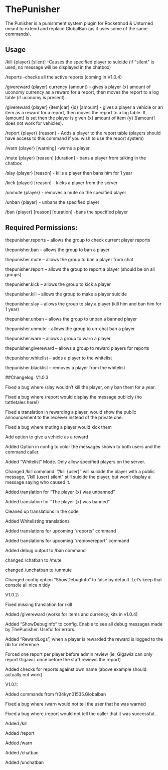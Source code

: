 # ThePunisher
The Punisher is a punishment system plugin for Rocketmod & Unturned meant to extend and replace GlobalBan (as it uses some of the same commands).

## Usage


/kill {player} [silent] -Causes the specified player to suicide (if "silent" is used, no message will be displayed in the chatbox)

/reports -checks all the active reports (coming in V1.0.4)

/givereward {player} currency {amount} - gives a player {x} amount of uconomy currency as a reward for a report, then moves the report to a log table (if uconomy is present).

/givereward {player} {item|car} {id} [amount] - gives a player a vehicle or an item as a reward for a report, then moves the report to a log table. If {amount} is set then the player is given {x} amount of item {y} ([amount] does not work for vehicles).

/report {player} {reason} - Adds a player to the report table (players should have access to this command if you wish to use the report system)

/warn {player} [warning] -warns a player

/mute {player} [reason] [duration] - bans a player from talking in the chatbox

/slay {player} [reason] - kills a player then bans him for 1 year

/kick {player} [reason] - kicks a player from the server

/unmute {player} - removes a mute on the specified player

/unban {player} - unbans the specified player

/ban {player} [reason] [duration] -bans the specified player


## Required Permissions:

thepunisher.reports – allows the group to check current player reports

thepunisher.ban – allows the group to ban a player

thepunisher.mute – allows the group to ban a player from chat

thepunisher.report – allows the group to report a player (should be on all groups)

thepunisher.kick – allows the group to kick a player

thepunisher.kill – allows the group to make a player suicide

thepunisher.slay – allows the group to slay a player (kill him and ban him for 1 year)

thepunisher.unban – allows the group to unban a banned player

thepunisher.unmute – allows the group to un-chat ban a player

thepunisher.warn – allows a group to warn a player

thepunisher.givereward – allows a group to reward players for reports

thepunisher.whitelist – adds a player to the whitelist

thepunisher.blacklist – removes a player from the whitelist


##Changelog:
V1.0.3

Fixed a bug where /slay wouldn’t kill the player, only ban them for a year.

Fixed a bug where /report would display the message publicly (no tattletales here!)

Fixed a translation in rewarding a player, would show the public announcement to the receiver instead of the private one.

Fixed a bug where muting a player would kick them

Add option to give a vehicle as a reward

Added Option in config to color the messages shown to both users and the command caller.

Added “Whitelist” Mode. Only allow specified players on the server.

Changed /kill command. “/kill {user}” will suicide the player with a public message, “/kill {user} silent” still suicide the player, but won’t display a message saying who caused it.

Added translation for “The player {x} was unbanned”

Added translation for “The player {x} was banned”

Cleaned up translations in the code

Added Whitelisting translations

Added translations for upcoming “/reports” command

Added translations for upcoming “/removereport” command

Added debug output to /ban command

changed /chatban to /mute

changed /unchatban to /unmute

Changed config option “ShowDebugInfo” to false by default. Let’s keep that console all nice n tidy


V1.0.2:

Fixed missing translation for /kill

Added /givereward (works for items and currency, kits in v1.0.4)

Added “ShowDebugInfo” to config. Enable to see all debug messages made by ThePunisher. Useful for errors.

Added “RewardLogs”, when a player is rewarded the reward is logged to the db for reference

Forced one report per player before admin review (ie, Gigawiz can only report Gigawiz once before the staff reviews the report)

Added checks for reports against own name (above example should actually not work)


V1.0.1:

Added commands from fr34kyn01535.Globalban

Fixed a bug where /warn would not tell the user that he was warned

Fixed a bug where /report would not tell the caller that it was successful.

Added /kill

Added /report

Added /warn

Added /chatban

Added /unchatban